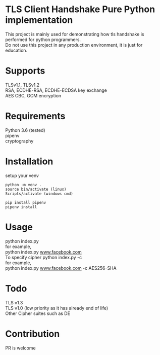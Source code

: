 # TLS Client Handshake Pure Python implementation #
This project is mainly used for demonstrating how tls handshake is performed for python programmers.    
Do not use this project in any production environment, it is just for education.    

# Supports #
TLSv1.1, TLSv1.2  
RSA, ECDHE-RSA, ECDHE-ECDSA key exchange  
AES CBC, GCM encryption  

# Requirements #
Python 3.6 (tested)  
pipenv  
cryptography  

# Installation #
setup your venv  
```
python -m venv .
source bin/activate (linux)
Scripts/activate (windows cmd)

pip install pipenv
pipenv install
```

# Usage #
python index.py <domain>  
for example,  
python index.py www.facebook.com  
To specify cipher
python index.py <domain> -c <cipher>  
for example,  
python index.py www.facebook.com -c AES256-SHA

# Todo #
TLS v1.3  
TLS v1.0 (low priority as it has already end of life)  
Other Cipher suites such as DE  


# Contribution #
PR is welcome